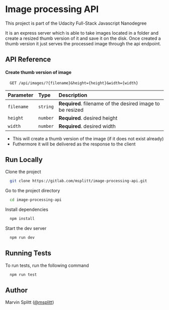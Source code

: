 
# Image processing API

This project is part of the Udacity Full-Stack Javascript Nanodegree

It is an express server which is able to take images located in a folder and create a resized thumb version of it and save it on the disk. Once created a thumb version it just serves the processed image through the api endpoint.


## API Reference

#### Create thumb version of image

```http
  GET /api/images/?{filename}&height={height}&width={width}
```

| Parameter  | Type     | Description                                               |
| :--------  | :------- | :-------------------------------------------------------- |
| `filename` | `string` | **Required**. filename of the desired image to be resized |
| `height`   | `number` | **Required**. desired height                              |
| `width`    | `number` | **Required**. desired width                               |

- This will create a thumb version of the image (if it does not exist already)
- Futhermore it will be delivered as the response to the client

  
## Run Locally

Clone the project

```bash
  git clone https://gitlab.com/msplitt/image-processing-api.git
```

Go to the project directory

```bash
  cd image-processing-api
```

Install dependencies

```bash
  npm install
```

Start the dev server

```bash
  npm run dev
```
  
## Running Tests

To run tests, run the following command

```bash
  npm run test
```

  
## Author

Marvin Splitt ([@msplitt](https://gitlab.com/msplitt))

  